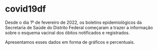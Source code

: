 # covid19df

Desde o dia 1º de fevereiro de 2022, os boletins epidemiológicos
da Secretaria de Saúde do Distrito Federal começaram a trazer
a informação sobre o esquema vacinal dos óbitos notificados e registrados.

Apresentamos esses dados em forma de gráficos e percentuais.
